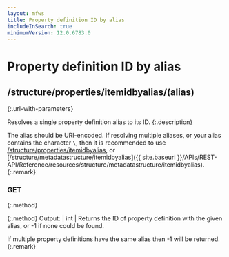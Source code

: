 ```yaml
---
layout: mfws
title: Property definition ID by alias
includeInSearch: true
minimumVersion: 12.0.6783.0
---
```


# Property definition ID by alias

## /structure/properties/itemidbyalias/(alias)
{:.url-with-parameters}

Resolves a single property definition alias to its ID.
{:.description}

The alias should be URI-encoded.  If resolving multiple aliases, or your alias contains the character `\`, then it is recommended to use [/structure/properties/itemidbyalias](../), or [/structure/metadatastructure/itemidbyalias]({{ site.baseurl }}/APIs/REST-API/Reference/resources/structure/metadatastructure/itemidbyalias).
{:.remark}

### GET
{:.method}

{:.method}
Output: | int
| Returns the ID of property definition with the given alias, or -1 if none could be found.

If multiple property definitions have the same alias then -1 will be returned.
{:.remark}